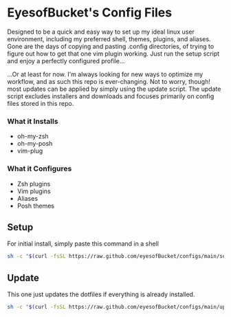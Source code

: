 # EyesofBucket's Config Files
Designed to be a quick and easy way to set up my ideal linux user environment, including my preferred shell, themes, plugins, and aliases.  Gone are the days of copying and pasting .config directories, of trying to figure out how to get that one vim plugin working.  Just run the setup script and enjoy a perfectly configured profile...

...Or at least for now.  I'm always looking for new ways to optimize my workflow, and as such this repo is ever-changing. Not to worry, though! most updates can be applied by simply using the update script.  The update script excludes installers and downloads and focuses primarily on config files stored in this repo.

### What it Installs
- oh-my-zsh
- oh-my-posh
- vim-plug

### What it Configures
- Zsh plugins
- Vim plugins
- Aliases
- Posh themes

## Setup
For initial install, simply paste this command in a shell
```bash
sh -c "$(curl -fsSL https://raw.github.com/eyesofBucket/configs/main/setup.sh)" ""
```
## Update
This one just updates the dotfiles if everything is already installed.
```bash
sh -c "$(curl -fsSL https://raw.github.com/eyesofBucket/configs/main/update.sh)" ""
```
